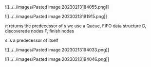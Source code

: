 ![[../../images/Pasted image 20230213184055.png]]

![[../../images/Pasted image 20230213191915.png]]

$\pi$ returns the predecessor of s
we use a Queue, FIFO data structure
D, discoverede nodes
F, finish nodes

s is a predecessor of itself

![[../../images/Pasted image 20230213194033.png]]

![[../../images/Pasted image 20230213194046.png]]


